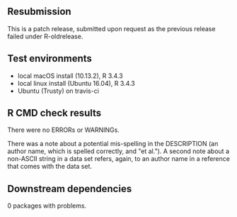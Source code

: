 ## Resubmission
This is a patch release, submitted upon request as the previous release failed under R-oldrelease.

## Test environments
* local macOS install (10.13.2), R 3.4.3
* local linux install (Ubuntu 16.04), R 3.4.3
* Ubuntu (Trusty) on travis-ci

## R CMD check results
There were no ERRORs or WARNINGs. 

There was a note about a potential mis-spelling in the DESCRIPTION (an author name, which is spelled correctly, and "et al."). A second note about a non-ASCII string in a data set refers, again, to an author name in a reference that comes with the data set.

## Downstream dependencies
0 packages with problems.
